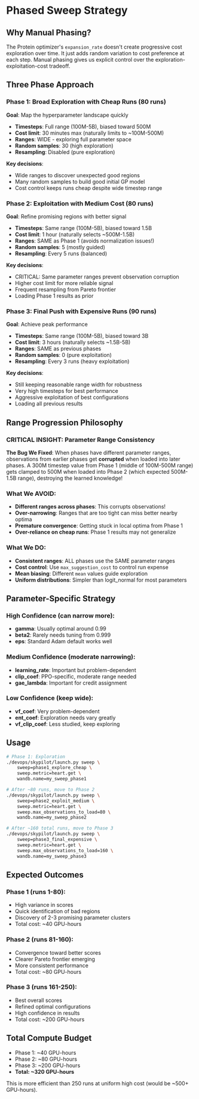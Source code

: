 # Phased Sweep Strategy

## Why Manual Phasing?

The Protein optimizer's `expansion_rate` doesn't create progressive cost exploration over time. It just adds random
variation to cost preference at each step. Manual phasing gives us explicit control over the
exploration-exploitation-cost tradeoff.

## Three Phase Approach

### Phase 1: Broad Exploration with Cheap Runs (80 runs)

**Goal**: Map the hyperparameter landscape quickly

- **Timesteps**: Full range (100M-5B), biased toward 500M
- **Cost limit**: 30 minutes max (naturally limits to ~100M-500M)
- **Ranges**: WIDE - exploring full parameter space
- **Random samples**: 30 (high exploration)
- **Resampling**: Disabled (pure exploration)

**Key decisions**:

- Wide ranges to discover unexpected good regions
- Many random samples to build good initial GP model
- Cost control keeps runs cheap despite wide timestep range

### Phase 2: Exploitation with Medium Cost (80 runs)

**Goal**: Refine promising regions with better signal

- **Timesteps**: Same range (100M-5B), biased toward 1.5B
- **Cost limit**: 1 hour (naturally selects ~500M-1.5B)
- **Ranges**: SAME as Phase 1 (avoids normalization issues!)
- **Random samples**: 5 (mostly guided)
- **Resampling**: Every 5 runs (balanced)

**Key decisions**:

- CRITICAL: Same parameter ranges prevent observation corruption
- Higher cost limit for more reliable signal
- Frequent resampling from Pareto frontier
- Loading Phase 1 results as prior

### Phase 3: Final Push with Expensive Runs (90 runs)

**Goal**: Achieve peak performance

- **Timesteps**: Same range (100M-5B), biased toward 3B
- **Cost limit**: 3 hours (naturally selects ~1.5B-5B)
- **Ranges**: SAME as previous phases
- **Random samples**: 0 (pure exploitation)
- **Resampling**: Every 3 runs (heavy exploitation)

**Key decisions**:

- Still keeping reasonable range width for robustness
- Very high timesteps for best performance
- Aggressive exploitation of best configurations
- Loading all previous results

## Range Progression Philosophy

### CRITICAL INSIGHT: Parameter Range Consistency

**The Bug We Fixed**: When phases have different parameter ranges, observations from earlier phases get **corrupted**
when loaded into later phases. A 300M timestep value from Phase 1 (middle of 100M-500M range) gets clamped to 500M when
loaded into Phase 2 (which expected 500M-1.5B range), destroying the learned knowledge!

### What We AVOID:

- **Different ranges across phases**: This corrupts observations!
- **Over-narrowing**: Ranges that are too tight can miss better nearby optima
- **Premature convergence**: Getting stuck in local optima from Phase 1
- **Over-reliance on cheap runs**: Phase 1 results may not generalize

### What We DO:

- **Consistent ranges**: ALL phases use the SAME parameter ranges
- **Cost control**: Use `max_suggestion_cost` to control run expense
- **Mean biasing**: Different `mean` values guide exploration
- **Uniform distributions**: Simpler than logit_normal for most parameters

## Parameter-Specific Strategy

### High Confidence (can narrow more):

- **gamma**: Usually optimal around 0.99
- **beta2**: Rarely needs tuning from 0.999
- **eps**: Standard Adam default works well

### Medium Confidence (moderate narrowing):

- **learning_rate**: Important but problem-dependent
- **clip_coef**: PPO-specific, moderate range needed
- **gae_lambda**: Important for credit assignment

### Low Confidence (keep wide):

- **vf_coef**: Very problem-dependent
- **ent_coef**: Exploration needs vary greatly
- **vf_clip_coef**: Less studied, keep exploring

## Usage

```bash
# Phase 1: Exploration
./devops/skypilot/launch.py sweep \
    sweep=phase1_explore_cheap \
    sweep.metric=heart.get \
    wandb.name=my_sweep_phase1

# After ~80 runs, move to Phase 2
./devops/skypilot/launch.py sweep \
    sweep=phase2_exploit_medium \
    sweep.metric=heart.get \
    sweep.max_observations_to_load=80 \
    wandb.name=my_sweep_phase2

# After ~160 total runs, move to Phase 3
./devops/skypilot/launch.py sweep \
    sweep=phase3_final_expensive \
    sweep.metric=heart.get \
    sweep.max_observations_to_load=160 \
    wandb.name=my_sweep_phase3
```

## Expected Outcomes

### Phase 1 (runs 1-80):

- High variance in scores
- Quick identification of bad regions
- Discovery of 2-3 promising parameter clusters
- Total cost: ~40 GPU-hours

### Phase 2 (runs 81-160):

- Convergence toward better scores
- Clearer Pareto frontier emerging
- More consistent performance
- Total cost: ~80 GPU-hours

### Phase 3 (runs 161-250):

- Best overall scores
- Refined optimal configurations
- High confidence in results
- Total cost: ~200 GPU-hours

## Total Compute Budget

- Phase 1: ~40 GPU-hours
- Phase 2: ~80 GPU-hours
- Phase 3: ~200 GPU-hours
- **Total: ~320 GPU-hours**

This is more efficient than 250 runs at uniform high cost (would be ~500+ GPU-hours).
